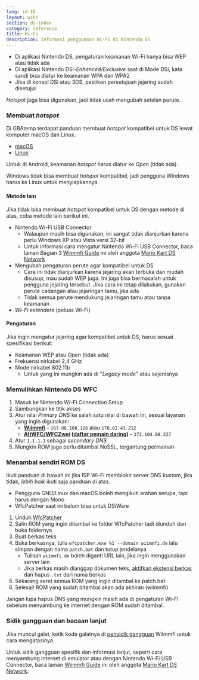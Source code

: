 ```yaml
---
lang: id-ID
layout: wiki
section: ds-index
category: reference
title: Wi-Fi
description: Informasi penggunaan Wi-Fi di Nintendo DS
---
```


- Di aplikasi Nintendo DS, pengaturan keamanan Wi-Fi hanya bisa WEP atau tidak ada
- Di aplikasi Nintendo DSi-*Enhanced/Exclusive* saat di Mode DSi, kata sandi bisa diatur ke keamanan WPA dan WPA2
- Jika di konsol DSi atau 3DS, pastikan persetujuan jejaring sudah disetujui

*Hotspot* juga bisa digunakan, jadi tidak usah mengubah setelan perute.

### Membuat *hotspot*
Di GBAtemp terdapat panduan membuat *hotspot* kompatibel untuk DS lewat komputer macOS dan Linux.
- [macOS](https://gbatemp.net/threads/571658)
- [Linux](https://gbatemp.net/threads/543283)

Untuk di Android, keamanan *hotspot* harus diatur ke *Open* (tidak ada).

Windows tidak bisa membuat *hotspot* kompatibel, jadi pengguna Windows harus ke Linux untuk menyiapkannya.
#### Metode lain
Jika tidak bisa membuat *hotspot* kompatibel untuk DS dengan metode di atas, coba metode lain berikut ini.
- Nintendo Wi-Fi USB Connector
    - Walaupun masih bisa digunakan, ini sangat tidak dianjurkan karena perlu Windows XP atau Vista versi 32-bit
    - Untuk informasi cara mengatur Nintendo Wi-Fi USB Connector, baca laman Bagian 3 [Wiimmfi Guide](https://docs.google.com/document/d/1f3PChwQig40UaiPXlh-Gi5CggGiBPzyrpiecLZlT8ZE/edit?usp=sharing) ini oleh anggota [Mario Kart DS Network](https://discord.gg/pa9bea6)
- Mengubah pengaturan perute agar kompatibel untuk DS
    - Cara ini tidak dianjurkan karena jejaring akan terbuka dan mudah disusup, mau sudah WEP juga. Ini juga bisa bermasalah untuk pengguna jejaring tersebut. Jika cara ini tetap dilakukan, gunakan perute cadangan atau jejaringan tamu, jika ada
    - Tidak semua perute mendukung jejaringan tamu atau tanpa keamanan
- *Wi-Fi extenders* (peluas Wi-Fi)

#### Pengaturan
Jika ingin mengatur jejaring agar kompatibel untuk DS, harus sesuai spesifikasi berikut:
- Keamanan WEP atau *Open* (tidak ada)
- Frekuensi nirkabel 2,4 GHz
- Mode nirkabel 802.11b
    - Untuk yang Ini mungkin ada di "*Legacy mode*" atau sejenisnya

### Memulihkan Nintendo DS WFC
1. Masuk ke Nintendo Wi-Fi Connection Setup
1. Sambungkan ke titik akses
1. Atur nilai *Primary DNS* ke salah satu nilai di bawah ini, sesuai layanan yang ingin digunakan:
    - **[Wiimmfi](https://wiimmfi.de)** - `167.86.108.126` atau `178.62.43.212`
    - **[AltWFC/WFCZwei](https://save-nintendo-wifi.com/) ([daftar pemain daring](http://zwei.moe:9001))** - `172.104.88.237`
1. Atur `1.1.1.1` sebagai *secondary DNS*
1. Mungkin ROM juga perlu ditambal NoSSL, tergantung permainan

### Menambal sendiri ROM DS
Ikuti panduan di bawah ini jika ISP Wi-Fi memblokir server DNS kustom, jika tidak, *lebih baik* ikuti saja panduan di atas.

- Pengguna GNU/Linux dan macOS boleh mengikuti arahan serupa, tapi harus dengan Mono
- WfcPatcher saat ini belum bisa untuk DSiWare

1. Unduh [WfcPatcher](https://github.com/AdmiralCurtiss/WfcPatcher/releases)
1. Salin ROM yang ingin ditambal ke folder WfcPatcher tadi diunduh dan buka foldernya
1. Buat berkas teks
1. Buka berkasnya, tulis `wfcpatcher.exe %1 --domain wiimmfi.de` lalu simpan dengan nama `patch.bat` dan tutup jendelanya
    - Tulisan `wiimmfi.de` boleh diganti URL lain, jika ingin menggunakan server lain
    - Jika berkas masih dianggap dokumen teks, [aktifkan ekstensi berkas](https://dsi.cfw.guide/file-extensions-%28windows%29) dan hapus `.txt` dari nama berkas
1. Sekarang seret semua ROM yang ingin ditambal ke patch.bat
1. Selesai! ROM yang sudah ditambal akan ada akhiran (wiimmfi)

Jangan lupa hapus DNS yang mungkin masih ada di pengaturan Wi-Fi sebelum menyambung ke internet dengan ROM sudah ditambal.

### Sidik gangguan dan bacaan lanjut
Jika muncul galat, ketik kode galatnya di [penyidik gangguan](https://wiimmfi.de/error) Wiimmfi untuk cara mengatasinya.

Untuk sidik gangguan spesifik dan informasi lanjut, seperti cara menyambung internet di emulator atau dengan Nintendo Wi-Fi USB Connector, baca laman [Wiimmfi Guide](https://docs.google.com/document/d/1f3PChwQig40UaiPXlh-Gi5CggGiBPzyrpiecLZlT8ZE/edit?usp=sharing) ini oleh anggota [Mario Kart DS Network](https://discord.gg/pa9bea6).
